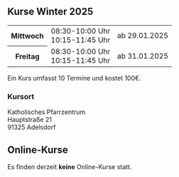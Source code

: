 ## Kurse Winter 2025

<table>
<tr><th>Mittwoch</th><td>08:30-10:00 Uhr<br />10:15-11:45 Uhr</td><td>ab 29.01.2025</td></tr>
<tr><th>Freitag</th><td>08:30-10:00 Uhr<br />10:15-11:45 Uhr</td><td>ab 31.01.2025</td></tr>
</table>

Ein Kurs umfasst 10 Termine und kostet 100€.

### Kursort

Katholisches Pfarrzentrum  
Hauptstraße 21  
91325 Adelsdorf

## Online-Kurse

Es finden derzeit **keine** Online-Kurse statt.
